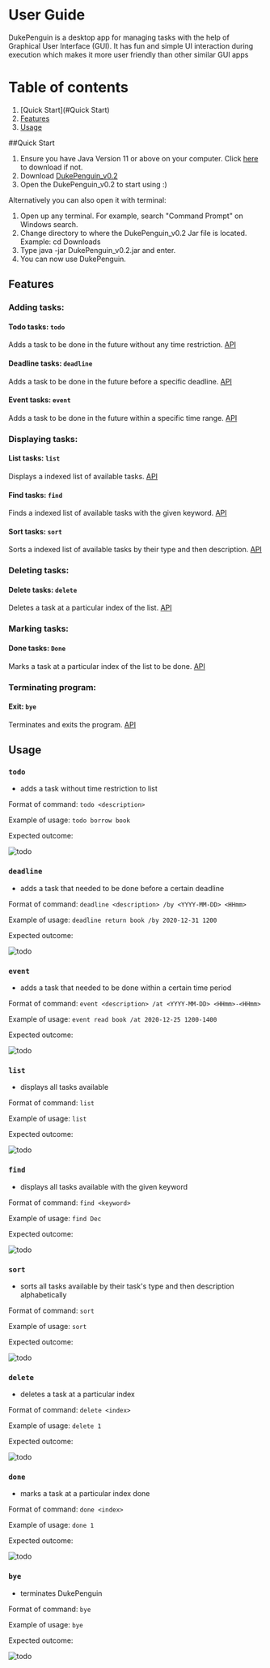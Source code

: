 # User Guide
DukePenguin is a desktop app for managing tasks with the help of Graphical User Interface (GUI). It has fun and simple UI interaction during execution which makes it more user friendly than other similar GUI apps

# Table of contents
1. [Quick Start](#Quick Start)
1. [Features](#Features)
1. [Usage](#Usage)

##Quick Start
1. Ensure you have Java Version 11 or above on your computer. Click [here](https://www.oracle.com/java/technologies/javase/jdk11-archive-downloads.html) to download if not.
1. Download [DukePenguin_v0.2](https://github.com/Jaylenlee/ip/releases/tag/v0.2)
1. Open the DukePenguin_v0.2 to start using :)

Alternatively you can also open it with terminal:
1. Open up any terminal. For example, search "Command Prompt" on Windows search.
1. Change directory to where the DukePenguin_v0.2 Jar file is located. Example: cd Downloads
1. Type java -jar DukePenguin_v0.2.jar and enter.
1. You can now use DukePenguin.

## Features 

### Adding tasks:
#### Todo tasks: `todo`
 Adds a task to be done in the future without any time restriction.
 [API](#todo) 

 
 #### Deadline tasks: `deadline`
 Adds a task to be done in the future before a specific deadline.
 [API](#deadline) 
 
 #### Event tasks: `event`
 Adds a task to be done in the future within a specific time range.
 [API](#event) 
 
### Displaying tasks:
#### List tasks: `list`
 Displays a indexed list of available tasks.
 [API](#list) 
 
#### Find tasks: `find`
 Finds a indexed list of available tasks with the given keyword.
 [API](#find) 
 
#### Sort tasks: `sort`
Sorts a indexed list of available tasks by their type and then description.
 [API](#sort) 
 
 ### Deleting tasks:
 #### Delete tasks: `delete`
 Deletes a task at a particular index of the list.
 [API](#delete) 
  
 ### Marking tasks:
 #### Done tasks: `Done`
 Marks a task at a particular index of the list to be done. 
 [API](#done) 
  
 ### Terminating program:
 #### Exit: `bye`
Terminates and exits the program. 
[API](#bye) 
   
## Usage
### `todo` <a name="todo"></a>
 - adds a task without time restriction to list 

Format of command: `todo <description>`

Example of usage: `todo borrow book`

Expected outcome:

![todo](./expectedOutcome/todo.jpg)


### `deadline` <a name="deadline"></a>
- adds a task that needed to be done before a certain deadline

Format of command: `deadline <description> /by <YYYY-MM-DD> <HHmm>`

Example of usage: `deadline return book /by 2020-12-31 1200`

Expected outcome:

![todo](./expectedOutcome/deadline.jpg)


### `event` <a name="event"></a>
- adds a task that needed to be done within a certain time period

Format of command: `event <description> /at <YYYY-MM-DD> <HHmm>-<HHmm>`

Example of usage: `event read book /at 2020-12-25 1200-1400`

Expected outcome:

![todo](./expectedOutcome/event.jpg)

### `list` <a name="list"></a>
- displays all tasks available

Format of command: `list`

Example of usage: `list`

Expected outcome:

![todo](./expectedOutcome/list.jpg)

### `find`  <a name="find"></a>
- displays all tasks available with the given keyword

Format of command: `find <keyword>`

Example of usage: `find Dec`

Expected outcome:

![todo](./expectedOutcome/find.jpg)

### `sort` <a name="sort"></a>
- sorts all tasks available by their task's type and then description alphabetically

Format of command: `sort`

Example of usage: `sort`

Expected outcome:

![todo](./expectedOutcome/sort.jpg)

### `delete` <a name="delete"></a>
- deletes a task at a particular index

Format of command: `delete <index>`

Example of usage: `delete 1`

Expected outcome:

![todo](./expectedOutcome/delete.jpg)

### `done` <a name="done"></a>
- marks a task at a particular index done

Format of command: `done <index>`

Example of usage: `done 1`

Expected outcome:

![todo](./expectedOutcome/done.jpg)

### `bye` <a name="bye"></a>
- terminates DukePenguin

Format of command: `bye`

Example of usage: `bye`

Expected outcome:

![todo](./expectedOutcome/bye.jpg)
